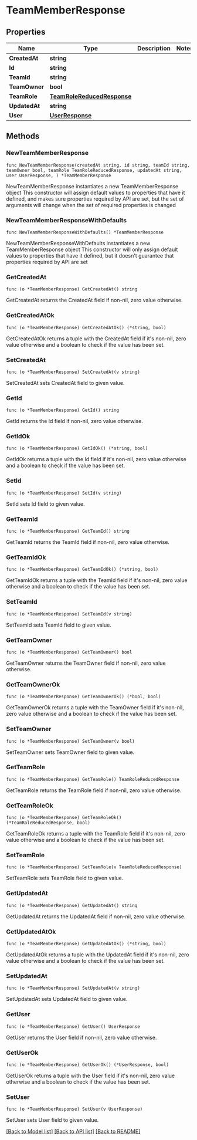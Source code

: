 # TeamMemberResponse

## Properties

Name | Type | Description | Notes
------------ | ------------- | ------------- | -------------
**CreatedAt** | **string** |  | 
**Id** | **string** |  | 
**TeamId** | **string** |  | 
**TeamOwner** | **bool** |  | 
**TeamRole** | [**TeamRoleReducedResponse**](TeamRoleReducedResponse.md) |  | 
**UpdatedAt** | **string** |  | 
**User** | [**UserResponse**](UserResponse.md) |  | 

## Methods

### NewTeamMemberResponse

`func NewTeamMemberResponse(createdAt string, id string, teamId string, teamOwner bool, teamRole TeamRoleReducedResponse, updatedAt string, user UserResponse, ) *TeamMemberResponse`

NewTeamMemberResponse instantiates a new TeamMemberResponse object
This constructor will assign default values to properties that have it defined,
and makes sure properties required by API are set, but the set of arguments
will change when the set of required properties is changed

### NewTeamMemberResponseWithDefaults

`func NewTeamMemberResponseWithDefaults() *TeamMemberResponse`

NewTeamMemberResponseWithDefaults instantiates a new TeamMemberResponse object
This constructor will only assign default values to properties that have it defined,
but it doesn't guarantee that properties required by API are set

### GetCreatedAt

`func (o *TeamMemberResponse) GetCreatedAt() string`

GetCreatedAt returns the CreatedAt field if non-nil, zero value otherwise.

### GetCreatedAtOk

`func (o *TeamMemberResponse) GetCreatedAtOk() (*string, bool)`

GetCreatedAtOk returns a tuple with the CreatedAt field if it's non-nil, zero value otherwise
and a boolean to check if the value has been set.

### SetCreatedAt

`func (o *TeamMemberResponse) SetCreatedAt(v string)`

SetCreatedAt sets CreatedAt field to given value.


### GetId

`func (o *TeamMemberResponse) GetId() string`

GetId returns the Id field if non-nil, zero value otherwise.

### GetIdOk

`func (o *TeamMemberResponse) GetIdOk() (*string, bool)`

GetIdOk returns a tuple with the Id field if it's non-nil, zero value otherwise
and a boolean to check if the value has been set.

### SetId

`func (o *TeamMemberResponse) SetId(v string)`

SetId sets Id field to given value.


### GetTeamId

`func (o *TeamMemberResponse) GetTeamId() string`

GetTeamId returns the TeamId field if non-nil, zero value otherwise.

### GetTeamIdOk

`func (o *TeamMemberResponse) GetTeamIdOk() (*string, bool)`

GetTeamIdOk returns a tuple with the TeamId field if it's non-nil, zero value otherwise
and a boolean to check if the value has been set.

### SetTeamId

`func (o *TeamMemberResponse) SetTeamId(v string)`

SetTeamId sets TeamId field to given value.


### GetTeamOwner

`func (o *TeamMemberResponse) GetTeamOwner() bool`

GetTeamOwner returns the TeamOwner field if non-nil, zero value otherwise.

### GetTeamOwnerOk

`func (o *TeamMemberResponse) GetTeamOwnerOk() (*bool, bool)`

GetTeamOwnerOk returns a tuple with the TeamOwner field if it's non-nil, zero value otherwise
and a boolean to check if the value has been set.

### SetTeamOwner

`func (o *TeamMemberResponse) SetTeamOwner(v bool)`

SetTeamOwner sets TeamOwner field to given value.


### GetTeamRole

`func (o *TeamMemberResponse) GetTeamRole() TeamRoleReducedResponse`

GetTeamRole returns the TeamRole field if non-nil, zero value otherwise.

### GetTeamRoleOk

`func (o *TeamMemberResponse) GetTeamRoleOk() (*TeamRoleReducedResponse, bool)`

GetTeamRoleOk returns a tuple with the TeamRole field if it's non-nil, zero value otherwise
and a boolean to check if the value has been set.

### SetTeamRole

`func (o *TeamMemberResponse) SetTeamRole(v TeamRoleReducedResponse)`

SetTeamRole sets TeamRole field to given value.


### GetUpdatedAt

`func (o *TeamMemberResponse) GetUpdatedAt() string`

GetUpdatedAt returns the UpdatedAt field if non-nil, zero value otherwise.

### GetUpdatedAtOk

`func (o *TeamMemberResponse) GetUpdatedAtOk() (*string, bool)`

GetUpdatedAtOk returns a tuple with the UpdatedAt field if it's non-nil, zero value otherwise
and a boolean to check if the value has been set.

### SetUpdatedAt

`func (o *TeamMemberResponse) SetUpdatedAt(v string)`

SetUpdatedAt sets UpdatedAt field to given value.


### GetUser

`func (o *TeamMemberResponse) GetUser() UserResponse`

GetUser returns the User field if non-nil, zero value otherwise.

### GetUserOk

`func (o *TeamMemberResponse) GetUserOk() (*UserResponse, bool)`

GetUserOk returns a tuple with the User field if it's non-nil, zero value otherwise
and a boolean to check if the value has been set.

### SetUser

`func (o *TeamMemberResponse) SetUser(v UserResponse)`

SetUser sets User field to given value.



[[Back to Model list]](../README.md#documentation-for-models) [[Back to API list]](../README.md#documentation-for-api-endpoints) [[Back to README]](../README.md)


